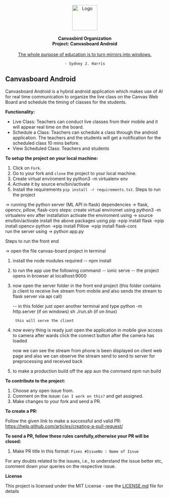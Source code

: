 <p align="center">
<img alt="Logo" height="80" src="https://github.com/Canvasbird/canvasboard/blob/master/src/assets/home/logo_bw.png?raw=true" width="80">
<br>
<br>
<strong>Canvasbird Organization</strong>
<br>
<strong>Project: Canvasboard Android</strong>
<br>
<br>
<a href="#">
The whole purpose of education is to turn mirrors into windows.
</a>
<br>
<code href="#">
- Sydney J. Harris
</code>
</p>

## Canvasboard Android

Canvasboard Android is a hybrid android application which makes use of AI for real time communication to organize the live class on the Canvas Web Board and schedule the timing of classes for the students.

**Functionality:**
* Live Class: Teachers can conduct live classes from their mobile and it will appear real time on the board.
* Schedule a Class: Teachers can schedule a class through the android application. The teachers and the students will get a notification for the scheduled class 10 mins before.
* View Scheduled Class: Teachers and students

**To setup the project on your local machine:**

1. Click on `Fork`.
2. Go to your fork and `clone` the project to your local machine.
3. Create virtual enviroment by python3 -m virtualenv env
4. Activate it by source env/bin/activate
5. Install the requirements `pip install -r requirements.txt`.
Steps to run the project

-> running the python server (ML API in flask)
	dependencies -> flask, opencv, pillow, flask-cors
	steps:
		create virtual enviromet using python3 -m virtualenv env
		after installation activate the enviroment using
			-> source env/bin/activate
		install the above packages using pip
			->pip install flask
			->pip install opencv-python
			->pip install Pillow
			->pip install flask-cors	
		run the server using
			-> python app.py

Steps to run the front end

-> open the file canvas-board project in terminal
1. install the node modules required
	-- npm install
2. to run the app use the following command
	-- ionic serve
	-- the project opens in browser at localhost:9000
3. now open the server folder in the front end project (this folder contains js client to receive live stream from mobile and also sends the stream to flask server via api call)
	
	-- in this folder just open another terminal and type
		python -m http.server (if on windows) 
		sh ./run.sh (if on linux)
		
		this will serve the client

4. now every thing is ready just open the application in mobile give access to camera
after wards click the connect button after the camera has loaded

	now we can see the stream from phone is been displayed on client web page
	and also we can observe the stream send to send to server for preprocessing and received 	back	

5. to make a production build off the app aun the command
	npm run build

**To contribute to the project:**

1. Choose any open issue from.
2. Comment on the issue: `Can I work on this?` and get assigned.
3. Make changes to your fork and send a PR.

**To create a PR:**

Follow the given link to make a successful and valid PR: https://help.github.com/articles/creating-a-pull-request/

**To send a PR, follow these rules carefully,**otherwise your PR will be closed**:**

1. Make PR title in this format: `Fixes #IssueNo : Name of Issue`

For any doubts related to the issues, i.e., to understand the issue better etc, comment down your queries on the respective issue.


**License**

This project is licensed under the MIT License - see the [LICENSE.md](https://github.com/Canvasbird/canvasboard-android/blob/master/LICENSE) file for details

